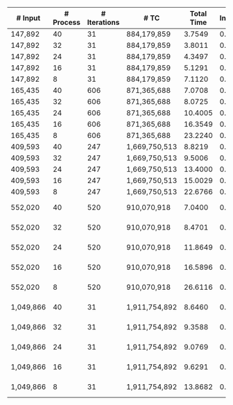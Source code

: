 | # Input | # Process | # Iterations | # TC | Total Time | Initialization | File I/O | Hashtable | Join | Buffer preparation | Communication | Merge | Finalization | Output |
| --- | --- | --- | --- | --- | --- | --- | --- | --- | --- | --- | --- | --- | --- |
| 147,892 | 40 | 31 | 884,179,859 |   3.7549 |   0.7148 |   2.4619 |   0.0001 |   0.0096 |   0.0985 |   0.2890 |   0.1335 |   0.0476 | data/data_147892.bin_tc.bin |
| 147,892 | 32 | 31 | 884,179,859 |   3.8011 |   0.7201 |   2.4040 |   0.0001 |   0.0104 |   0.1074 |   0.3494 |   0.1489 |   0.0608 | data/data_147892.bin_tc.bin |
| 147,892 | 24 | 31 | 884,179,859 |   4.3497 |   0.7096 |   2.7226 |   0.0001 |   0.0130 |   0.1366 |   0.4687 |   0.2226 |   0.0765 | data/data_147892.bin_tc.bin |
| 147,892 | 16 | 31 | 884,179,859 |   5.1291 |   0.7013 |   3.2380 |   0.0001 |   0.0135 |   0.1595 |   0.6444 |   0.2546 |   0.1178 | data/data_147892.bin_tc.bin |
| 147,892 | 8 | 31 | 884,179,859 |   7.1120 |   0.6992 |   4.2401 |   0.0001 |   0.0181 |   0.2345 |   1.2504 |   0.4382 |   0.2314 | data/data_147892.bin_tc.bin |
| 165,435 | 40 | 606 | 871,365,688 |   7.0708 |   0.7107 |   2.2668 |   0.0001 |   0.0615 |   0.3276 |   0.3104 |   3.3348 |   0.0588 | data/data_165435.bin_tc.bin |
| 165,435 | 32 | 606 | 871,365,688 |   8.0725 |   0.7166 |   2.2102 |   0.0001 |   0.0521 |   0.4073 |   0.3257 |   4.2876 |   0.0729 | data/data_165435.bin_tc.bin |
| 165,435 | 24 | 606 | 871,365,688 |  10.4005 |   0.7219 |   2.7260 |   0.0001 |   0.0525 |   0.5135 |   0.3252 |   5.9629 |   0.0983 | data/data_165435.bin_tc.bin |
| 165,435 | 16 | 606 | 871,365,688 |  16.3549 |   0.7052 |   4.0645 |   0.0001 |   0.1595 |   0.5724 |   0.4948 |  10.2433 |   0.1152 | data/data_165435.bin_tc.bin |
| 165,435 | 8 | 606 | 871,365,688 |  23.2240 |   0.7002 |   3.4961 |   0.0001 |   0.3539 |   0.8466 |   0.8650 |  16.6943 |   0.2677 | data/data_165435.bin_tc.bin |
| 409,593 | 40 | 247 | 1,669,750,513 |   8.8219 |   0.7182 |   4.5372 |   0.0001 |   0.0768 |   0.4686 |   0.6327 |   2.2836 |   0.1047 | data/data_409593.bin_tc.bin |
| 409,593 | 32 | 247 | 1,669,750,513 |   9.5006 |   0.7183 |   4.2711 |   0.0001 |   0.0912 |   0.5050 |   0.7852 |   2.9951 |   0.1346 | data/data_409593.bin_tc.bin |
| 409,593 | 24 | 247 | 1,669,750,513 |  13.4000 |   0.7234 |   5.9914 |   0.0001 |   0.1519 |   0.5970 |   1.2151 |   4.5520 |   0.1691 | data/data_409593.bin_tc.bin |
| 409,593 | 16 | 247 | 1,669,750,513 |  15.0029 |   0.7044 |   3.8985 |   0.0001 |   0.2248 |   0.7851 |   1.7911 |   7.3471 |   0.2517 | data/data_409593.bin_tc.bin |
| 409,593 | 8 | 247 | 1,669,750,513 |  22.6766 |   0.7035 |   4.4752 |   0.0001 |   0.2697 |   1.2783 |   3.4200 |  12.0441 |   0.4859 | data/data_409593.bin_tc.bin |
| 552,020 | 40 | 520 | 910,070,918 |   7.0400 |   0.7119 |   1.8507 |   0.0001 |   0.0900 |   0.4855 |   0.5029 |   3.3281 |   0.0708 | data/vsp_finan512_scagr7-2c_rlfddd.bin_tc.bin |
| 552,020 | 32 | 520 | 910,070,918 |   8.4701 |   0.7175 |   2.4881 |   0.0001 |   0.1071 |   0.5434 |   0.5381 |   3.9984 |   0.0775 | data/vsp_finan512_scagr7-2c_rlfddd.bin_tc.bin |
| 552,020 | 24 | 520 | 910,070,918 |  11.8649 |   0.7200 |   3.2001 |   0.0001 |   0.1687 |   0.6614 |   0.7413 |   6.2878 |   0.0853 | data/vsp_finan512_scagr7-2c_rlfddd.bin_tc.bin |
| 552,020 | 16 | 520 | 910,070,918 |  16.5896 |   0.7048 |   3.5643 |   0.0004 |   0.2743 |   0.9243 |   0.9737 |  10.0261 |   0.1217 | data/vsp_finan512_scagr7-2c_rlfddd.bin_tc.bin |
| 552,020 | 8 | 520 | 910,070,918 |  26.6116 |   0.6899 |   4.2169 |   0.0003 |   0.5418 |   1.2492 |   1.8895 |  17.7989 |   0.2249 | data/vsp_finan512_scagr7-2c_rlfddd.bin_tc.bin |
| 1,049,866 | 40 | 31 | 1,911,754,892 |   8.6460 |   0.7157 |   6.5968 |   0.0004 |   0.0136 |   0.2329 |   0.7451 |   0.2396 |   0.1020 | data/com-dblpungraph.bin_tc.bin |
| 1,049,866 | 32 | 31 | 1,911,754,892 |   9.3588 |   0.7143 |   7.0478 |   0.0004 |   0.0143 |   0.2698 |   0.9018 |   0.2843 |   0.1262 | data/com-dblpungraph.bin_tc.bin |
| 1,049,866 | 24 | 31 | 1,911,754,892 |   9.0769 |   0.7194 |   6.2812 |   0.0002 |   0.0163 |   0.3297 |   1.1870 |   0.3701 |   0.1730 | data/com-dblpungraph.bin_tc.bin |
| 1,049,866 | 16 | 31 | 1,911,754,892 |   9.6291 |   0.7045 |   5.8916 |   0.0003 |   0.0239 |   0.4427 |   1.7686 |   0.5422 |   0.2553 | data/com-dblpungraph.bin_tc.bin |
| 1,049,866 | 8 | 31 | 1,911,754,892 |  13.8682 |   0.7001 |   7.3139 |   0.0003 |   0.0225 |   0.6343 |   3.3221 |   1.3204 |   0.5545 | data/com-dblpungraph.bin_tc.bin |
